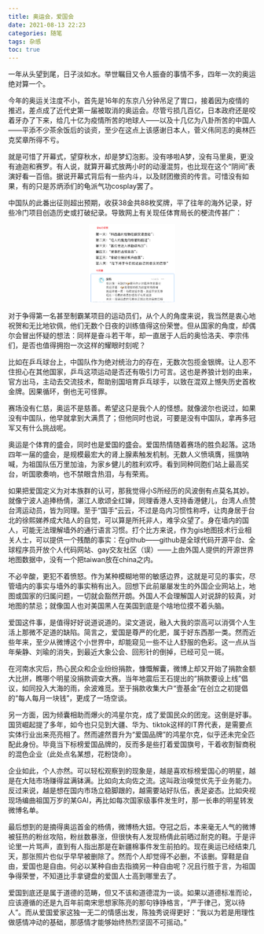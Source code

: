 ```yaml
---
title: 奥运会，爱国会
date: 2021-08-13 22:23
categories: 随笔
tags: 杂感
toc: true
---
```


一年从头望到尾，日子淡如水。举世瞩目又令人振奋的事情不多，四年一次的奥运绝对算一个。

今年的奥运关注度不小，首先是16年的东京八分钟吊足了胃口，接着因为疫情的推迟，差点成了近代史第一届被取消的奥运会。尽管亏损几百亿，日本政府还是咬着牙办了下来，给几十亿为疫情所苦的地球人——以及十几亿为八卦所苦的中国人——平添不少茶余饭后的谈资，至少在这点上该感谢日本人，菅义伟同志的奥林匹克奖章所得不亏。

就是可惜了开幕式，望穿秋水，却是梦幻泡影。没有哆啦A梦，没有马里奥，更没有迪迦和赛罗。有人说，就算开幕式放两小时的动漫混剪，也比现在这个“阴间”表演好看一百倍。据说开幕式背后有一些内斗，以及财团撤资的传言。可惜没有如果，有的只是苏炳添们的龟派气功cosplay罢了。

中国队的此番出征则超出预期，收获38金共88枚奖牌，平了往年的海外记录，好些冷门项目创造历史或打破纪录。导致网上有关现任体育局长的梗流传甚广：

<p style="text-align:center;"><img src="/images/奥运苟局梗.png" style="width:35%" title="奥运苟局梗" alt="奥运苟局梗"/></p>

对于争得第一名甚至制霸某项目的运动员们，从个人的角度来说，我当然是衷心地祝贺和无比地钦佩，他们无数个日夜的训练值得这份荣誉。但从国家的角度，却偶尔会冒出怀疑的想法：同样是奋斗若干年，却一直居于人后的奥恰洛夫、李宗伟们，是否也值得拥抱一次这样的耀眼时刻呢？

比如在乒乓球台上，中国队作为绝对统治力的存在，无数次包揽金银牌。让人忍不住担心在其他国家，乒乓这项运动是否还有吸引力可言。这也是养狼计划的由来，官方出马，主动去交流技术，帮助别国培育乒乓球手，以致在混双上憾失历史首枚金牌。因果循环，倒也无可怪罪。

赛场没有仁慈，奥运不是慈善。希望这只是我个人的怪想。就像波尔也说过，如果没有中国队，他早就拿到大满贯了；但他同时也说，可要是没有中国队，拿再多冠军又有什么挑战呢。

奥运是个体育的盛会，同时也是爱国的盛会。爱国热情随着赛场的胜负起落。这场四年一届的盛会，是规模最宏大的肾上腺素触发机制。无数人义愤填膺，摇旗呐喊，为祖国队伍万里加油，为家乡健儿的胜利欢呼。看到同种同胞们站上最高奖台，听国歌奏响，也不禁眼含热泪，与有荣焉。

如果把爱国定义为对本族群的认可，那我觉得小S所经历的风波倒有点莫名其妙。就像宁波人追捧杨倩，湛江人歌颂全红婵，同理香港人支持香港健儿，台湾人点赞台湾运动员，皆为同理。至于“国手”云云，不过是岛内习惯性称呼，让肉身居于台北的徐熙娣养成大陆人的自觉，可以算是所托非人，难孚众望了。身在墙内的国人，可能无法理解墙外的通行语言习惯。打个比方来说，作为gis地图技术行业相关人士，可以提供一个残酷的事实：在github——github是全球代码开源平台、全球程序员开放个人代码网站、gay交友社区（误）——上由外国人提供的开源世界地图数据中，没有一个把taiwan放在china之内。

不必辛酸，更犯不着愤怒。作为某种模糊地带的敏感边界，这就是可见的事实，尽管墙内的事实与墙外的事实稍有出入。回想下此前屡屡发生的外国企业网站上，地图或国家的归属问题，一切就会豁然开朗。外国人不会理解国人对说辞的较真，对地图的禁忌；就像国人也对美国黑人在美国到底是个啥地位摸不着头脑。

爱国这件事，是值得好好说道说道的。梁文道说，融入大我的崇高可以消弭个人生活上那微不足道的缺陷。简言之，爱国是尊严的化肥，属于好东西那一类。然而近些年来，至少从微博这个小世界中，却能窥见一些不让人舒服的色彩。这一点从当年柴静、刘瑜的消失，到最近大象公会、回形针的倒掉，已经可见一斑。

在河南水灾后，热心民众和企业纷纷捐款，慷慨解囊，微博上却又开始了捐款金额大比拼，瞧哪个明星没捐款调查大赛。当年地震后王石提出的“捐款要设上线”倡议，如同投入大海的雨，余波难觅。至于捐款收集大户“壹基金”在创立之初提倡的“每人每月一块钱”，更成了一场空谈。

另一方面，因为倾囊相助而爆火的鸿星尔克，成了爱国民众的团宠。这倒是好事。国货崛起提了多年，如今也只见到大疆、华为、tiktok这样的IT界代表，是需要点实体行业出来亮亮相了。然而遽然晋升为“爱国品牌”的鸿星尔克，似乎还未完全匹配此身份。毕竟当下标榜爱国品牌的，反而多是些打着爱国旗号，干着收割智商税的混色企业（此处点名某想，花粉饶命）。

企业如此，个人亦然。可以轻松观察到的现象是，越是喜欢标榜爱国心的明星，越是在大陆市场赚得盆满钵满。比如向太向佐之流。这叫政治嗅觉优先于业务能力。反过来说，越是想在国内市场立稳脚跟的，越需要站好队伍，表足姿态。比如央视现场编曲祖国万岁的某GAI，再比如每次国家级事件发生时，那一长串的明星转发微博名单。

最后想到的是摘得奥运首金的杨倩，微博杨大妞。夺冠之后，本来毫无人气的微博被狂热的粉丝攻陷，粉丝数暴涨，但很快有人发现杨倩此前晒过耐克的鞋。于是评论里一片骂声，直到有人指出那是在新疆棉事件发生前拍的。现在奥运已经结束几天，那张照片也似乎早早被删除了。然而个人却觉得不必删，不该删。穿鞋是自由，爱国也是自由。何必以某种自由去指摘另一种自由呢？况且行胜于言，为祖国争得荣誉，不知道比手拿键盘的爱国人士高到哪里去了。

爱国到底还是属于道德的范畴，但又不该和道德混为一谈。如果以道德标准而论，应该遵循的还是九百年前南宋思想家陈亮的那句铮铮格言，“严于律己，宽以待人”。而从爱国爱家这独一无二的情感出发，陈独秀说得更好：“我以为若是用理性做感情冲动的基础，那感情才能够始终热烈坚固不可摇动。”